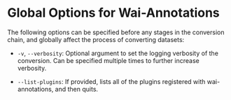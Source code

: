 # Global Options for Wai-Annotations

The following options can be specified before any stages in the conversion chain, and globally affect the process of
converting datasets:

* `-v`, `--verbosity`: Optional argument to set the logging verbosity of the conversion. Can be
                       specified multiple times to further increase verbosity.

* `--list-plugins`: If provided, lists all of the plugins registered with wai-annotations, and then
                    quits.
